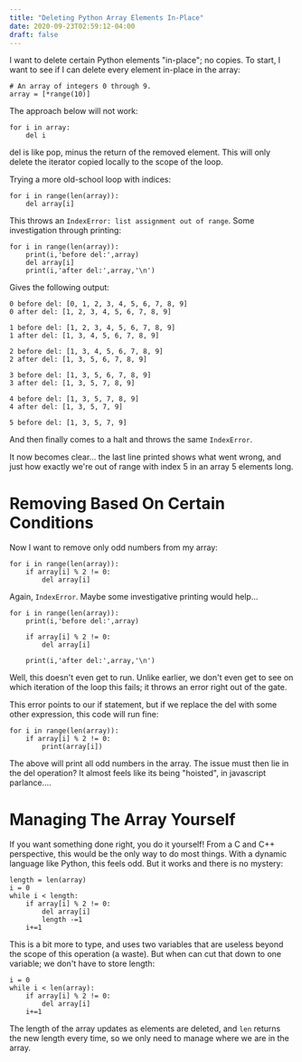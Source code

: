 ```yaml
---
title: "Deleting Python Array Elements In-Place"
date: 2020-09-23T02:59:12-04:00
draft: false 
---
```


I want to delete certain Python elements "in-place"; no copies. To start, I want to see if I can delete every element in-place in the array:
```
# An array of integers 0 through 9.
array = [*range(10)]
```

The approach below will not work:

```
for i in array:
    del i
```

del is like pop, minus the return of the removed element. This will only delete the iterator copied locally to the scope of the loop.

Trying a more old-school loop with indices:
```
for i in range(len(array)):
    del array[i]
```
This throws an `IndexError: list assignment out of range`. Some investigation through printing:
```
for i in range(len(array)):
    print(i,'before del:',array)
    del array[i]
    print(i,'after del:',array,'\n')
``` 
Gives the following output:
```
0 before del: [0, 1, 2, 3, 4, 5, 6, 7, 8, 9]
0 after del: [1, 2, 3, 4, 5, 6, 7, 8, 9] 

1 before del: [1, 2, 3, 4, 5, 6, 7, 8, 9]
1 after del: [1, 3, 4, 5, 6, 7, 8, 9] 

2 before del: [1, 3, 4, 5, 6, 7, 8, 9]
2 after del: [1, 3, 5, 6, 7, 8, 9] 

3 before del: [1, 3, 5, 6, 7, 8, 9]
3 after del: [1, 3, 5, 7, 8, 9] 

4 before del: [1, 3, 5, 7, 8, 9]
4 after del: [1, 3, 5, 7, 9] 

5 before del: [1, 3, 5, 7, 9]
```
And then finally comes to a halt and throws the same `IndexError`.

It now becomes clear... the last line printed shows what went wrong, and just how exactly we're out of range with index 5 in an array 5 elements long.

# Removing Based On Certain Conditions
Now I want to remove only odd numbers from my array:
```
for i in range(len(array)):
    if array[i] % 2 != 0:
        del array[i]
```
Again, `IndexError`. Maybe some investigative printing would help...
```
for i in range(len(array)):
    print(i,'before del:',array)
    
    if array[i] % 2 != 0:
        del array[i]
        
    print(i,'after del:',array,'\n')
```
Well, this doesn't even get to run. Unlike earlier, we don't even get to see on which iteration of the loop this fails; it throws an error right out of the gate.

This error points to our if statement, but if we replace the del with some other expression, this code will run fine:
```
for i in range(len(array)):    
    if array[i] % 2 != 0:
        print(array[i])
```
The above will print all odd numbers in the array. The issue must then lie in the del operation? It almost feels like its being "hoisted", in javascript parlance....

# Managing The Array Yourself
If you want something done right, you do it yourself! From a C and C++ perspective, this would be the only way to do most things. With a dynamic language like Python, this feels odd. But it works and there is no mystery:
```
length = len(array)
i = 0
while i < length:
    if array[i] % 2 != 0:
        del array[i]
        length -=1 
    i+=1
```
This is a bit more to type, and uses two variables that are useless beyond the scope of this operation (a waste). But when can cut that down to one variable; we don't have to store length:

```
i = 0
while i < len(array):
    if array[i] % 2 != 0:
        del array[i]
    i+=1
```
The length of the array updates as elements are deleted, and `len` returns the new length every time, so we only need to manage where we are in the array.